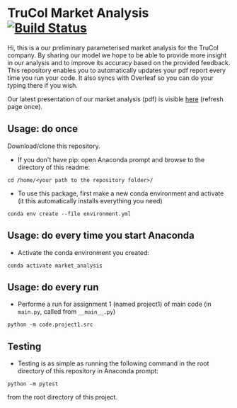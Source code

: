 # TruCol Market Analysis [![Build Status](https://travis-ci.com/a-t-0/Code-LatexReportTemplate.svg?branch=main)](https://travis-ci.com/a-t-0/Code-LatexReportTemplate)

Hi, this is a our preliminary parameterised market analysis for the TruCol
company. By sharing our model we hope to be able to provide more insight in our
analysis and to improve its accuracy based on the provided feedback. This
repository enables you to automatically updates your pdf report every time
you run your code. It also syncs with Overleaf so you can do your typing there
if you wish.

Our latest presentation of our market analysis (pdf) is visible
[here](https://github.com/TruCol/Market_analysis/blob/main/latex/project1/main.pdf)
(refresh page once).

## Usage: do once

Download/clone this repository.

- If you don't have pip: open Anaconda prompt and browse to the directory of
  this readme:

```
cd /home/<your path to the repository folder>/
```

- To use this package, first make a new conda environment and activate (it
  this automatically installs everything you need)

```
conda env create --file environment.yml
```

## Usage: do every time you start Anaconda

- Activate the conda environment you created:

```
conda activate market_analysis
```

## Usage: do every run

- Performe a run for assignment 1 (named project1) of main code (in `main.py`,
  called from `__main__.py`)

```
python -m code.project1.src
```

## Testing

- Testing is as simple as running the following command in the root directory
  of this repository in Anaconda prompt:

```
python -m pytest
```

from the root directory of this project.

<!-- Un-wrapped URL's below (Mostly for Badges) -->
